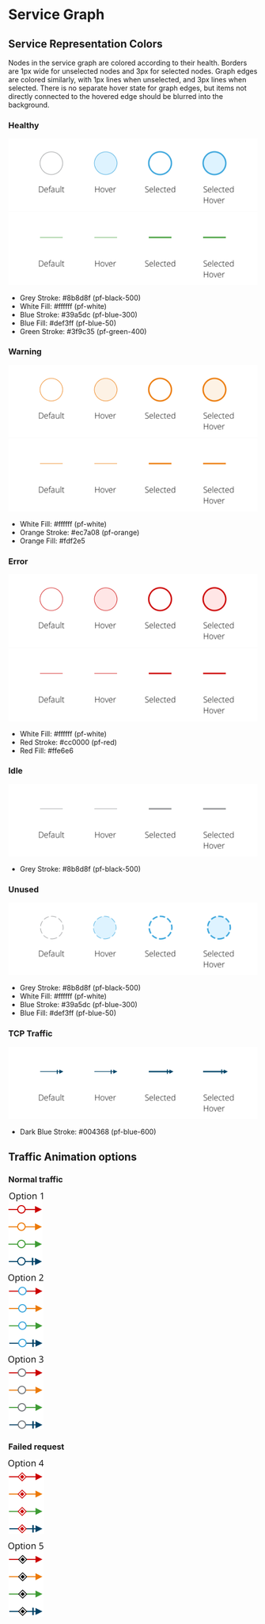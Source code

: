 # Service Graph

## Service Representation Colors
Nodes in the service graph are colored according to their health. Borders are 1px wide for unselected nodes and 3px for selected nodes. Graph edges are colored similarly, with 1px lines when unselected, and 3px lines when selected. There is no separate hover state for graph edges, but items not directly connected to the hovered edge should be blurred into the background.

### Healthy
![healthy nodes](img/node-status-default.png)
![healthy edges](img/edge-status-healthy.png)
- Grey Stroke: #8b8d8f (pf-black-500)
- White Fill: #ffffff (pf-white)
- Blue Stroke: #39a5dc (pf-blue-300)
- Blue Fill: #def3ff (pf-blue-50)
- Green Stroke: #3f9c35 (pf-green-400)

### Warning
![warning nodes](img/node-status-warning.png)
![warning edges](img/edge-status-warning.png)
- White Fill: #ffffff (pf-white)
- Orange Stroke: #ec7a08 (pf-orange)
- Orange Fill: #fdf2e5

### Error
![error nodes](img/node-status-error.png)
![error edges](img/edge-status-error.png)
- White Fill: #ffffff (pf-white)
- Red Stroke: #cc0000 (pf-red)
- Red Fill: #ffe6e6

### Idle
![idle edges](img/edge-status-idle.png)
- Grey Stroke: #8b8d8f (pf-black-500)

### Unused
![unused nodes](img/node-status-unused.png)
- Grey Stroke: #8b8d8f (pf-black-500)
- White Fill: #ffffff (pf-white)
- Blue Stroke: #39a5dc (pf-blue-300)
- Blue Fill: #def3ff (pf-blue-50)

### TCP Traffic
![TCP traffic edges](img/edge-status-tcp.png)
- Dark Blue Stroke: #004368 (pf-blue-600)


## Traffic Animation options

### Normal traffic
  ![possible traffic animation appearance](img/traffic-1.png)

  ![possible traffic animation appearance](img/traffic-2.png)

  ![possible traffic animation appearance](img/traffic-3.png)

### Failed request
  ![possible traffic animation appearance](img/traffic-4.png)

  ![possible traffic animation appearance](img/traffic-5.png)
